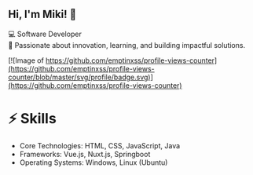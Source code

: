 ## Hi, I'm Miki! 👋
💻 Software Developer  
🚀 Passionate about innovation, learning, and building impactful solutions.

[![Image of https://github.com/emptinxss/profile-views-counter](https://github.com/emptinxss/profile-views-counter/blob/master/svg/profile/badge.svg)](https://github.com/emptinxss/profile-views-counter)

# ⚡ Skills
- Core Technologies: HTML, CSS, JavaScript, Java
- Frameworks: Vue.js, Nuxt.js, Springboot
- Operating Systems: Windows, Linux (Ubuntu)
